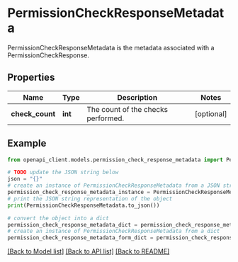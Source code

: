 # PermissionCheckResponseMetadata

PermissionCheckResponseMetadata is the metadata associated with a PermissionCheckResponse.

## Properties

Name | Type | Description | Notes
------------ | ------------- | ------------- | -------------
**check_count** | **int** | The count of the checks performed. | [optional] 

## Example

```python
from openapi_client.models.permission_check_response_metadata import PermissionCheckResponseMetadata

# TODO update the JSON string below
json = "{}"
# create an instance of PermissionCheckResponseMetadata from a JSON string
permission_check_response_metadata_instance = PermissionCheckResponseMetadata.from_json(json)
# print the JSON string representation of the object
print(PermissionCheckResponseMetadata.to_json())

# convert the object into a dict
permission_check_response_metadata_dict = permission_check_response_metadata_instance.to_dict()
# create an instance of PermissionCheckResponseMetadata from a dict
permission_check_response_metadata_form_dict = permission_check_response_metadata.from_dict(permission_check_response_metadata_dict)
```
[[Back to Model list]](../README.md#documentation-for-models) [[Back to API list]](../README.md#documentation-for-api-endpoints) [[Back to README]](../README.md)


